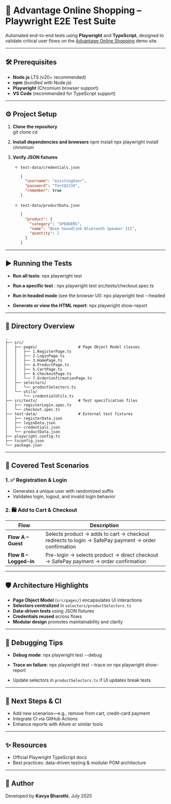 # 🛒 Advantage Online Shopping – Playwright E2E Test Suite

Automated end-to-end tests using **Playwright** and **TypeScript**, designed to validate critical user flows on the [Advantage Online Shopping](https://www.advantageonlineshopping.com) demo site.

---

## 🛠️ Prerequisites

- **Node.js** LTS (v20+ recommended)  
- **npm** (bundled with Node.js)  
- **Playwright** (Chromium browser support)  
- **VS Code** (recommended for TypeScript support)  

---

## ⚙️ Project Setup

1. **Clone the repository**  
   git clone <your-repo-url>
   cd <your-repo-folder>


2. **Install dependencies and browsers**
   npm install
   npx playwright install chromium


3. **Verify JSON fixtures**

   * `test-data/credentials.json`

     ```json
     {
       "username": "existingUser",
       "password": "Test@1234",
       "remember": true
     }
     ```
   * `test-data/productData.json`

     ```json
     {
       "product": {
         "category": "SPEAKERS",
         "name": "Bose Soundlink Bluetooth Speaker III",
         "quantity": 2
       }
     }
     ```

---

## ▶️ Running the Tests

* **Run all tests**: npx playwright test
  
* **Run a specific test** : npx playwright test src/tests/checkout.spec.ts
 
* **Run in headed mode** (see the browser UI): npx playwright test --headed

* **Generate or view the HTML report**:  npx playwright show-report


---

## 📂 Directory Overview

```
.
├── src/
│   ├── pages/                  # Page Object Model classes
│   │   ├── 1.RegisterPage.ts
│   │   ├── 2.LoginPage.ts
│   │   ├── 3.HomePage.ts
│   │   ├── 4.ProductPage.ts
│   │   ├── 5.CartPage.ts
│   │   ├── 6.CheckoutPage.ts
│   │   └── 7.OrderConfirmationPage.ts
│   ├── selectors/
│   │   └── productSelectors.ts
│   └── utils/
│       └── credentialUtils.ts
├── src/tests/                  # Test specification files
│   ├── registerLogin.spec.ts
│   └── checkout.spec.ts
├── test-data/                  # External test fixtures
│   ├── registerData.json
│   ├── loginData.json
│   ├── credentials.json
│   └── productData.json
├── playwright.config.ts
├── tsconfig.json
└── package.json
```

---

## 🧪 Covered Test Scenarios

### 1. ✅ Registration & Login

* Generates a unique user with randomized suffix
* Validates login, logout, and invalid login behavior

### 2. 🛍️ Add to Cart & Checkout

| Flow                   | Description                                                                                         |
| ---------------------- | --------------------------------------------------------------------------------------------------- |
| **Flow A – Guest**     | Selects product → adds to cart → checkout redirects to login → SafePay payment → order confirmation |
| **Flow B – Logged-in** | Pre-login → selects product → direct checkout → SafePay payment → order confirmation                |

---

## 🛡️ Architecture Highlights

* **Page Object Model** (`src/pages/`) encapsulates UI interactions
* **Selectors centralized** in `selectors/productSelectors.ts`
* **Data-driven tests** using JSON fixtures
* **Credentials reused** across flows
* **Modular design** promotes maintainability and clarity

---

## 🔧 Debugging Tips

* **Debug mode**:  npx playwright test --debug

* **Trace on failure**:  npx playwright test --trace on
  npx playwright show-report

* Update selectors in `productSelectors.ts` if UI updates break tests

---

## 🚀 Next Steps & CI

* Add new scenarios—e.g., remove from cart, credit-card payment
* Integrate CI via GitHub Actions
* Enhance reports with Allure or similar tools

---

## ✨ Resources

* Official Playwright TypeScript docs
* Best practices: data-driven testing & modular POM architecture

---

## 👤 Author

Developed by **Kavya Bharathi**, July 2025

```

